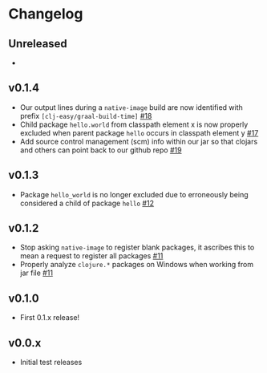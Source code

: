 # Changelog

<!-- Our publish process updates Unreleased header appropriately, do not update by hand -->
## Unreleased

-

## v0.1.4

- Our output lines during a `native-image` build are now identified with prefix `[clj-easy/graal-build-time]` [#18](https://github.com/clj-easy/graal-build-time/pull/18)
- Child package `hello.world` from classpath element x is now properly excluded when parent package `hello` occurs in classpath element y [#17](https://github.com/clj-easy/graal-build-time/pull/17)
- Add source control management (scm) info within our jar so that clojars and others can point back to our github repo [#19](https://github.com/clj-easy/graal-build-time/pull/19)

## v0.1.3

- Package `hello_world` is no longer excluded due to erroneously being considered a child of package `hello` [#12](https://github.com/clj-easy/graal-build-time/pull/12)

## v0.1.2

- Stop asking `native-image` to register blank packages, it ascribes this to mean a request to register all packages [#11](https://github.com/clj-easy/graal-build-time/pull/11)
- Properly analyze `clojure.*` packages on Windows when working from jar file [#11](https://github.com/clj-easy/graal-build-time/pull/11)

## v0.1.0

- First 0.1.x release!

## v0.0.x

- Initial test releases
